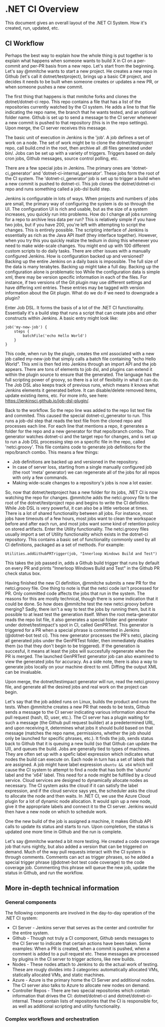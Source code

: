# .NET CI Overview

This document gives an overall layout of the .NET CI System.  How it's created, run, updated, etc.

## CI Workflow

Perhaps the best way to explain how the whole thing is put together is to explain what happens when someone wants to build X in CI on a per-commit and per-PR basis from a new repo.  Let's start from the beginning.  Let's say @mmitche wants to start a new project.  He creates a new repo in Github (let's call it dotnet/testproject), brings up a basic C# project, and decides it needs to be built when someone creates or updates a new PR, or when someone pushes a new commit.

The first thing that happens is that mmitche forks and clones the dotnet/dotnet-ci repo.  This repo contains a file that has a list of the repositories currently watched by the CI system.  He adds a line to that file indicating the repo name, the branch that he wants tested, and an optional folder name.  Github is set up to send a message to the CI server whenever a new commit is pushed to that repository (this is in the repo settings).  Upon merge, the CI server receives this message.

The basic unit of execution in Jenkins is the 'job'.  A job defines a set of work on a node.  The set of work might be to clone the dotnet/testproject repo, call build.cmd in the root, then archive all .dll files generated under bin/.  Jobs can be set up with a variety of triggers.  Triggers based on daily cron jobs, Github messages, source control polling, etc.

There are a few special jobs in Jenkins.  The primary ones are 'dotnet-ci_generator' and 'dotnet-ci-internal_generator'.  These jobs form the root of the CI system.  The 'dotnet-ci_generator' job is set up to trigger a build when a new commit is pushed to dotnet-ci.  This job clones the dotnet/dotnet-ci repo and runs something called a job-dsl build step.

Jenkins is configurable in lots of ways.  When projects and numbers of jobs are small, the primary way of configuring the system is do so through the UI.  The configuration UI is rich and usable, but as the size of a system increases, you quickly run into problems.  How do I change all jobs running for a repo to archive less data per run?  This is relatively simple if you have two jobs, but if you have 200, you're left with attempting to script the changes.  This is entirely possible.  The scripting interface of Jenkins is essentially as rich as the Java API itself (they interface together).  However, when you try this you quickly realize the tedium in doing this whenever you need to make wide-scale changes.  You might end up with 100 different custom scripts to do daily tasks.  There are other issues with a manually configured Jenkins.  How is configuration backed up and versioned?  Backing up the entire Jenkins on a daily basis is impossible.  The full size of the data is many terabytes.  Backing up might take a full day.  Backing up the configuration alone is problematic too  While the configuration data is simple xml, there may be version specific information in each of the files.  For instance, if two versions of the Git plugin may use different settings and have differing xml entries.  These entries may be tagged with version information about the Git plugin.  What do we do if we need to downgrade a plugin?

Enter Job DSL.  It forms the basis of a lot of the .NET CI functionality.  Essentially it's a build step that runs a script that can create jobs and other constructs within Jenkins.  A basic entry might look like:

    job('my-new-job') {
        steps {
            batchFile('echo Hello World')
        }
    }
    
This code, when run by the plugin, creates the xml associated with a new job called my-new-job that simply calls a batch file containing "echo Hello World".  This xml is then fed into Jenkins through an import API and the job appears.  There are tons of elements to job dsl, and plugins can extend it within the plugin source to ensure that the generated.  The language has the full scripting power of groovy, so there is a lot of flexibility in what it can do.  The Job DSL also keeps track of previous runs, which means it knows what Jenkins elements it generated before.  It can disable/delete removed items, update existing items, etc.  For more info, see here: https://jenkinsci.github.io/job-dsl-plugin/.

Back to the workflow.  So the repo line was added to the repo list text file and commited.  This caused the special dotnet-ci_generator to run. This runs a job-dsl step that reads the text file from the cloned repo and processes each line.  For each line that mentions a repo, it generates a folder for the repo and a new generator for that repo/branch combo.  That generator watches dotnet-ci and the target repo for changes, and is set up to run a Job DSL processing step on a specific file in the repo, called 'netci.groovy'.  This file contains code to generate job definitions for the repo/branch combo.  This means a few things:
* Job definitions are backed up and versioned in the repository.
* In case of server loss, starting from a single manually configured job (the root 'meta' generator) we can regenerate all of the jobs for all repos with only a few commands.
* Making wide-scale changes to a repository's jobs is now a lot easier.

So, now that dotnet/testproject has a new folder for its jobs, .NET CI is now watching the repo for changes.  @mmitche adds the netci.groovy file to the root of the dotnet/testproject repo and begins to write the CI definition.  While Job DSL is very powerful, it can also be a little verbose at times.  There is a lot of shared functionality between all jobs.  For instance, most jobs have timeouts of a few hours, most jobs want to clean the workspace before and after each run, and most jobs want some kind of retention policy on stored artifacts.  Enter the Utility functionality.  The netci.groovy files usually import a set of Utility functionality which exists in the dotnet-ci repository.  This contains a basic set of functionality commonly used by all CI definitions, packaged as a set of methods.  For example:

    Utilities.addGithubPRTrigger(job, "Innerloop Windows Build and Test")
    
This takes the job passed in, adds a Github build trigger that runs by default on every PR and prints "Innerloop Windows Build and Test" in the Github PR check status box.

Having finished the new CI definition, @mmitche submits a new PR for the netci.groovy file.  One thing to note is that the netci code isn't processed for PR.  Only committed code affects the jobs that run in the system.  The reasons for this are mostly technical, though there is some indication that it could be done.  So how does @mmitche test the new netci.groovy before merging?  Sadly, there isn't a way to test the jobs by running them, but it is possible to at least test the generation itself.  When the root meta-generator reads the repo list file, it also generates a special folder and generator under dotnet/testimpact's spot in CI, called GenPRTest.  This generator is triggered for a PR when a special phrase is commented in Jenkins (@dotnet-bot test ci).  This new generator processes the PR's netci, placing all generated jobs under the GenPRTest folder, then immediately disables them (so that they don't begin to be triggered).  If the generation is succesful, it means at least the jobs will succesfully regenerate when the PR is merged.  The launched GenPRTest generator job can also examined to view the generated jobs for accuracy.  As a side note, there is also a way to generate jobs locally on your machine direct to xml.  Diffing the output XML can be invaluable.

Upon merge, the dotnet/testimpact generator will run, read the netci.groovy file, and generate all the desired jobs and real work on the project can begin.

Let's say that the job added runs on Linux, builds the product and runs the tests.  When @mmitche creates a new PR that needs to be tests, Github sends a message to the CI server indicating various information about the pull request (hash, ID, user, etc.).  The CI server has a plugin waiting for such a message (the Github pull request builder) at a predetermined URL, and upon receiving it, determines what jobs it should build based on that message (matches the repo name, permissions, whether the job should only be launched for specific phrases, etc.).  It finds the job, sends status back to Github that it is queuing a new build (so that Github can update the UI), and queues the build.  Jobs are generally tied to types of machines.  They are often set up with a spefic label expression which indicates what nodes the build can execute on.  Each node in turn has a set of labels that are assigned.  A job might have label expression ```ubuntu && x64``` which will cause the CI system to attempt to find a node that has both the 'ubuntu' label and the 'x64' label.  This need for a node might be fulfilled by a cloud service.  Cloud services are designed to dynamically allocate nodes as necessary.  The CI system asks the cloud if it can satisfy the label expression, and if the cloud service says yes, the scheduler asks the cloud to allocate the node and then waits.  In .NET CI, we use the Azure Cloud plugin for a lot of dynamic node allocation.  It would spin up a new node, give it the appropriate labels and connect it to the CI server.  Jenkins would then have a new node on which to schedule work.

One the new build of the job is assigned a machine, it makes Github API calls to update its status and starts to run.  Upon completion, the status is updated one more time in Github and the run is complete.

Let's say @mmitche wanted a bit more testing.  He created a code coverage job that runs nightly, but also added a version that can be triggered on demand.  Much of the way pull requests interact with the CI system is through comments.  Comments can act as trigger phrases, so he added a special trigger phrase (@dotnet-bot test code coverage) to the code coverage job.  Commenting this phrase will queue the new job, update the status in Github, and run the workflow.

## More in-depth technical information

### General components

The following components are involved in the day-to-day operation of the .NET CI system:

* CI Server - Jenkins server that serves as the center and controller for the entire system.
* Github - Though not truly a CI component, Github sends messages to the CI Server to indicate that certain actions have been taken.  Some examples: When a PR is created, when a commit is pushed, when a comment is added to a pull request etc.  These messages are processed by plugins in the CI server to trigger actions, like new builds.
* Nodes - These nodes attach to Jenkins to do the actual work of testing.  These are rougly divides into 3 categories: automatically allocated VMs, statically allocated VMs, and static machines.  
* Azure - Azure is the primary home the CI Server and additional nodes.  The CI server also talks to Azure to allocate new nodes on demand.
* Controller Repos - There are two special repositories which contain information that drives the CI: dotnet/dotnet-ci and dotnet/dotnet-ci-internal.  These contain lists of repositories that the CI is responsible for, as well as additional scripting and utility functionality.

### Complex workflows and orchestration